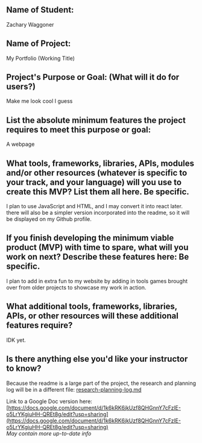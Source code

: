 ## Name of Student:
Zachary Waggoner
## Name of Project:
My Portfolio (Working Title)
## Project's Purpose or Goal: (What will it do for users?)
Make me look cool I guess
## List the absolute minimum features the project requires to meet this purpose or goal:
A webpage
## What tools, frameworks, libraries, APIs, modules and/or other resources (whatever is specific to your track, and your language) will you use to create this MVP? List them all here. Be specific.
I plan to use JavaScript and HTML, and I may convert it into react later.
there will also be a simpler version incorporated into the readme, so it will be displayed on my Github profile.
## If you finish developing the minimum viable product (MVP) with time to spare, what will you work on next? Describe these features here: Be specific.
I plan to add in extra fun to my website by adding in tools games brought over from older projects to showcase my work in action.
## What additional tools, frameworks, libraries, APIs, or other resources will these additional features require?
IDK yet.
## Is there anything else you'd like your instructor to know?
Because the readme is a large part of the project, the research and planning log will be in a different file:
[research-planning-log.md](/research-planning-log.md)

Link to a Google Doc version here:  
[https://docs.google.com/document/d/1k6kRK6jkUzf8QHGnnY7cFzlE-o5LrYKgiuHH-QREt8g/edit?usp=sharing](https://docs.google.com/document/d/1k6kRK6jkUzf8QHGnnY7cFzlE-o5LrYKgiuHH-QREt8g/edit?usp=sharing)  
_May contain more up-to-date info_